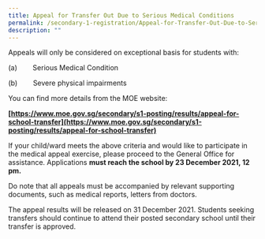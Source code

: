 ```yaml
---
title: Appeal for Transfer Out Due to Serious Medical Conditions
permalink: /secondary-1-registration/Appeal-for-Transfer-Out-Due-to-Serious-Medical-Conditions/
description: ""
---
```

Appeals will only be considered on exceptional basis for students with:

(a)        Serious Medical Condition

(b)        Severe physical impairments

You can find more details from the MOE website:

**[https://www.moe.gov.sg/secondary/s1-posting/results/appeal-for-school-transfer](https://www.moe.gov.sg/secondary/s1-posting/results/appeal-for-school-transfer)**

If your child/ward meets the above criteria and would like to participate in the medical appeal exercise, please proceed to the General Office for assistance. Applications **must reach the school by 23 December 2021, 12 pm.**

Do note that all appeals must be accompanied by relevant supporting documents, such as medical reports, letters from doctors.

The appeal results will be released on 31 December 2021. Students seeking transfers should continue to attend their posted secondary school until their transfer is approved.
